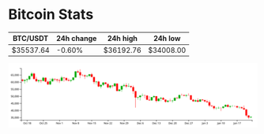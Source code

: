 # Bitcoin Stats

BTC/USDT|24h change|24h high|24h low|
|---|---|---|---|
|$35537.64|-0.60%|$36192.76|$34008.00|

<img src="./chart.svg">
